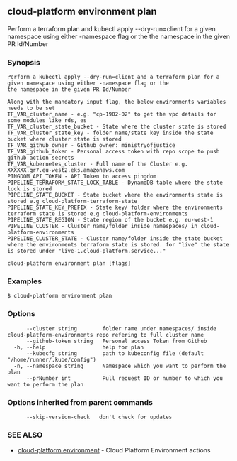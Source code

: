 ## cloud-platform environment plan

Perform a terraform plan and kubectl apply --dry-run=client for a given namespace using either -namespace flag or the
	the namespace in the given PR Id/Number

### Synopsis


	Perform a kubectl apply --dry-run=client and a terraform plan for a given namespace using either -namespace flag or the
	the namespace in the given PR Id/Number

	Along with the mandatory input flag, the below environments variables needs to be set
	TF_VAR_cluster_name - e.g. "cp-1902-02" to get the vpc details for some modules like rds, es
	TF_VAR_cluster_state_bucket - State where the cluster state is stored
	TF_VAR_cluster_state_key - folder name/state key inside the state bucket where cluster state is stored
	TF_VAR_github_owner - Github owner: ministryofjustice
	TF_VAR_github_token - Personal access token with repo scope to push github action secrets
	TF_VAR_kubernetes_cluster - Full name of the Cluster e.g. XXXXXX.gr7.eu-west2.eks.amazonaws.com
	PINGDOM_API_TOKEN - API Token to access pingdom
	PIPELINE_TERRAFORM_STATE_LOCK_TABLE - DynamoDB table where the state lock is stored
	PIPELINE_STATE_BUCKET - State bucket where the environments state is stored e.g cloud-platform-terraform-state
	PIPELINE_STATE_KEY_PREFIX - State key/ folder where the environments terraform state is stored e.g cloud-platform-environments
	PIPELINE_STATE_REGION - State region of the bucket e.g. eu-west-1
	PIPELINE_CLUSTER - Cluster name/folder inside namespaces/ in cloud-platform-environments
	PIPELINE_CLUSTER_STATE - Cluster name/folder inside the state bucket where the environments terraform state is stored. for "live" the state is stored under "live-1.cloud-platform.service..."
	

```
cloud-platform environment plan [flags]
```

### Examples

```
$ cloud-platform environment plan

```

### Options

```
      --cluster string        folder name under namespaces/ inside cloud-platform-environments repo refering to full cluster name
      --github-token string   Personal access Token from Github 
  -h, --help                  help for plan
      --kubecfg string        path to kubeconfig file (default "/home/runner/.kube/config")
  -n, --namespace string      Namespace which you want to perform the plan
      --prNumber int          Pull request ID or number to which you want to perform the plan
```

### Options inherited from parent commands

```
      --skip-version-check   don't check for updates
```

### SEE ALSO

* [cloud-platform environment](cloud-platform_environment.md)	 - Cloud Platform Environment actions

